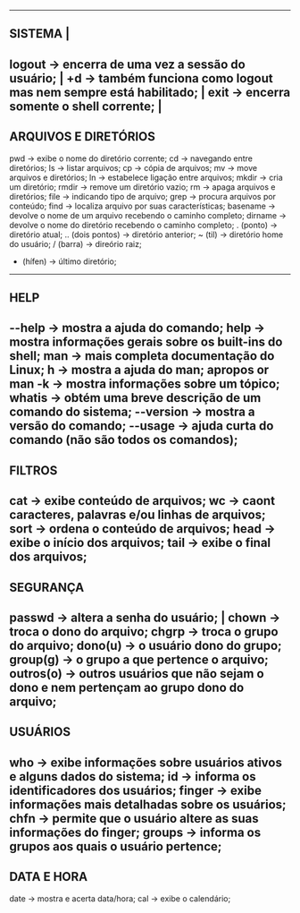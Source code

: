 ---------------------------------------------------------------------------------------------------------------------------------
SISTEMA                                                                         |
---------------------------------------------------------------------------------------------------------------------------------
logout           -> encerra de uma vez a sessão do usuário;                     |
<ctrl>+d         -> também funciona como logout mas nem sempre está habilitado; |
exit             -> encerra somente o shell corrente;                           |
---------------------------------------------------------------------------------------------------------------------------------
ARQUIVOS E DIRETÓRIOS
---------------------------------------------------------------------------------------------------------------------------------
pwd              -> exibe o nome do diretório corrente;
cd               -> navegando entre diretórios;
ls               -> listar arquivos;
cp               -> cópia de arquivos;
mv               -> move arquivos e diretórios;
ln               -> estabelece ligação entre arquivos;
mkdir            -> cria um diretório;
rmdir            -> remove um diretório vazio;
rm               -> apaga arquivos e diretórios;
file             -> indicando tipo de arquivo;
grep             -> procura arquivos por conteúdo;
find             -> localiza arquivo por suas características;
basename         -> devolve o nome de um arquivo recebendo o caminho completo;
dirname          -> devolve o nome do diretório recebendo o caminho completo;
. (ponto)        -> diretório atual;
.. (dois pontos) -> diretório anterior;
~ (til)          -> diretório home do usuário;
/ (barra)        -> direório raiz;
- (hífen)        -> último diretório;
---------------------------------------------------------------------------------------------------------------------------------
HELP
---------------------------------------------------------------------------------------------------------------------------------
<command> --help    -> mostra a ajuda do comando;
help                -> mostra informações gerais sobre os built-ins do shell;
man <command>       -> mais completa documentação do Linux;
	h           -> mostra a ajuda do man;
apropos or man -k   -> mostra informações sobre um tópico;
whatis              -> obtém uma breve descrição de um comando do sistema;
<command> --version -> mostra a versão do comando;
<command> --usage   -> ajuda curta do comando (não são todos os comandos); 
---------------------------------------------------------------------------------------------------------------------------------
FILTROS
---------------------------------------------------------------------------------------------------------------------------------
cat   -> exibe conteúdo de arquivos;
wc    -> caont caracteres, palavras e/ou linhas de arquivos;
sort  -> ordena o conteúdo de arquivos;
head  -> exibe o início dos arquivos;
tail  -> exibe o final dos arquivos;
---------------------------------------------------------------------------------------------------------------------------------
SEGURANÇA
---------------------------------------------------------------------------------------------------------------------------------
passwd    -> altera a senha do usuário;                                  |
chown     -> troca o dono do arquivo;
chgrp     -> troca o grupo do arquivo;
dono(u)   -> o usuário dono do grupo;
group(g)  -> o grupo a que pertence o arquivo;
outros(o) -> outros usuários que não sejam o dono e nem pertençam ao grupo dono do arquivo;
---------------------------------------------------------------------------------------------------------------------------------
USUÁRIOS
---------------------------------------------------------------------------------------------------------------------------------
who    -> exibe informações sobre usuários ativos e alguns dados do sistema;
id     -> informa os identificadores dos usuários;
finger -> exibe informações mais detalhadas sobre os usuários;
chfn   -> permite que o usuário altere as suas informações do finger;
groups -> informa os grupos aos quais o usuário pertence;
---------------------------------------------------------------------------------------------------------------------------------
DATA E HORA
---------------------------------------------------------------------------------------------------------------------------------
date -> mostra e acerta data/hora;
cal  -> exibe o calendário;
